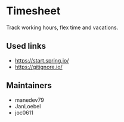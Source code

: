 # Timesheet

Track working hours, flex time and vacations.

## Used links

- https://start.spring.io/
- https://gitignore.io/


## Maintainers

- manedev79
- JanLoebel
- joc0611
